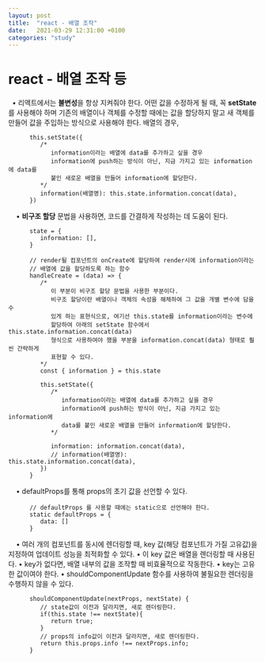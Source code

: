 ```yaml
---
layout: post
title:  "react - 배열 조작"
date:   2021-03-29 12:31:00 +0100
categories: "study"
---
```


# react - 배열 조작 등
&nbsp;
   • 리액트에서는 **불변성**을 항상 지켜줘야 한다. 어떤 값을 수정하게 될 때, 꼭 **setState**를 사용해야 하며
     기존의 배열이나 객체를 수정할 때에는 값을 할당하지 말고 새 객체를 만들어 값을 주입하는 방식으로
     사용해야 한다.
     배열의 경우,
```
      this.setState({
         /*
            information이라는 배열에 data를 추가하고 싶을 경우
            information에 push하는 방식이 아닌, 지금 가지고 있는 information에 data를 
            붙인 새로운 배열을 만들어 information에 할당한다.
         */ 
         information(배열명): this.state.information.concat(data),
      })
```
&nbsp;
&nbsp;
   • **비구조 할당** 문법을 사용하면, 코드를 간결하게 작성하는 데 도움이 된다.
```
      state = {
         information: [],
      }

      // render될 컴포넌트의 onCreate에 할당하여 render시에 information이라는 
      // 배열에 값을 할당하도록 하는 함수
      handleCreate = (data) => {
         /*
            이 부분이 비구조 할당 문법을 사용한 부분이다.
            비구조 할당이란 배열이나 객체의 속성을 해체하여 그 값을 개별 변수에 담을 수 
            있게 하는 표현식으로, 여기선 this.state를 information이라는 변수에 
            할당하여 아래의 setState 함수에서 this.state.information.concat(data) 
            형식으로 사용하여야 했을 부분을 information.concat(data) 형태로 훨씬 간략하게 
            표현할 수 있다.
         */
         const { information } = this.state
         
         this.setState({
            /*
               information이라는 배열에 data를 추가하고 싶을 경우
               information에 push하는 방식이 아닌, 지금 가지고 있는 information에 
               data를 붙인 새로운 배열을 만들어 information에 할당한다.
            */ 

            information: information.concat(data),
            // information(배열명): this.state.information.concat(data),
         })
      }
```
&nbsp;
&nbsp;
   • defaultProps를 통해 props의 초기 값을 선언할 수 있다.
```
      // defaultProps 를 사용할 때에는 static으로 선언해야 한다.
      static defaultProps = {
         data: []
      }
```
&nbsp;
&nbsp;
   • 여러 개의 컴포넌트를 동시에 렌더링할 때, key 값(해당 컴포넌트가 가질 고유값)을 지정하여
     업데이트 성능을 최적화할 수 있다.
   • 이 key 값은 배열을 렌더링할 때 사용된다.
   • key가 없다면, 배열 내부의 값을 조작할 때 비효율적으로 작동한다.
   • key는 고유한 값이여야 한다.
   • shouldComponentUpdate 함수를 사용하여 불필요한 렌더링을 수행하지 않을 수 있다.
```
      shouldComponentUpdate(nextProps, nextState) {
         // state값이 이전과 달라지면, 새로 렌더링한다.
         if(this.state !== nextState){
            return true;
         }
         // props의 info값이 이전과 달라지면, 새로 렌더링한다.
         return this.props.info !== nextProps.info;
      }
```








